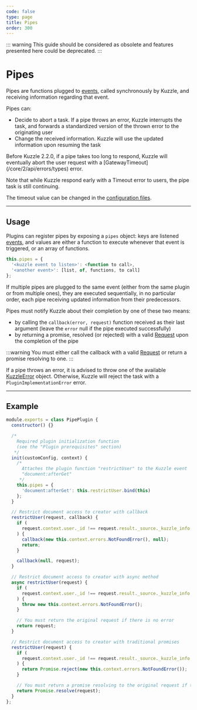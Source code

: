 ```yaml
---
code: false
type: page
title: Pipes
order: 300
---
```


<DeprecatedBadge version="change-me" />

::: warning
This guide should be considered as obsolete and features presented here could be deprecated.
:::

# Pipes

Pipes are functions plugged to [events](/core/2/guides/develop-on-kuzzle/event-system), called synchronously by Kuzzle, and receiving information regarding that event.

Pipes can:

- Decide to abort a task. If a pipe throws an error, Kuzzle interrupts the task, and forwards a standardized version of the thrown error to the originating user
- Change the received information. Kuzzle will use the updated information upon resuming the task

<DeprecatedBadge version="2.2.0"/>
Before Kuzzle 2.2.0, if a pipe takes too long to respond, Kuzzle will eventually abort the user request with a [GatewayTimeout](/core/2/api/errors/types) error. 

Note that while Kuzzle respond early with a Timeout error to users, the pipe task is still continuing.

The timeout value can be changed in the [configuration files](/core/2/guides/advanced/configuration).
</DeprecatedBadge>

---

## Usage

Plugins can register pipes by exposing a `pipes` object: keys are listened [events](/core/2/guides/develop-on-kuzzle/event-system), and values are either a function to execute whenever that event is triggered, or an array of functions.

```js
this.pipes = {
  '<kuzzle event to listen>': <function to call>,
  '<another event>': [list, of, functions, to call]
};
```

If multiple pipes are plugged to the same event (either from the same plugin or from multiple ones), they are executed sequentially, in no particular order, each pipe receiving updated information from their predecessors.

Pipes must notify Kuzzle about their completion by one of these two means:

- by calling the `callback(error, request)` function received as their last argument (leave the `error` null if the pipe executed successfully)
- by returning a promise, resolved (or rejected) with a valid [Request](/core/2/api/payloads/request) upon the completion of the pipe

:::warning
You must either call the callback with a valid [Request](/core/2/api/payloads/request) or return a promise resolving to one.
:::

If a pipe throws an error, it is advised to throw one of the available [KuzzleError](/core/2/api/errors/types) object. Otherwise, Kuzzle will reject the task with a `PluginImplementationError` error.

---

## Example

```js
module.exports = class PipePlugin {
  constructor() {}

  /*
    Required plugin initialization function
    (see the "Plugin prerequisites" section)
   */
  init(customConfig, context) {
    /*
      Attaches the plugin function "restrictUser" to the Kuzzle event
      "document:afterGet"
     */
    this.pipes = {
      'document:afterGet': this.restrictUser.bind(this)
    };
  }

  // Restrict document access to creator with callback
  restrictUser(request, callback) {
    if (
      request.context.user._id !== request.result._source._kuzzle_info.author
    ) {
      callback(new this.context.errors.NotFoundError(), null);
      return;
    }

    callback(null, request);
  }

  // Restrict document access to creator with async method
  async restrictUser(request) {
    if (
      request.context.user._id !== request.result._source._kuzzle_info.author
    ) {
      throw new this.context.errors.NotFoundError();
    }

    // You must return the original request if there is no error
    return request;
  }

  // Restrict document access to creator with traditional promises
  restrictUser(request) {
    if (
      request.context.user._id !== request.result._source._kuzzle_info.author
    ) {
      return Promise.reject(new this.context.errors.NotFoundError());
    }

    // You must return a promise resolving to the original request if there is no error
    return Promise.resolve(request);
  }
};
```
